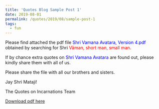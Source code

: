 ```yaml
---
title: 'Quotes Blog Sample Post 1'
date: 2019-08-01
permalink: /quotes/2019/08/sample-post-1
tags:
  - fun
---
```


Please find attached the pdf file <font color="blue">Shri Vamana Avatara, Version 4.pdf</font> obtained by searching for Shri <font color="red">Vāman, short man, small man</font>.   

If by chance extra quotes on <font color="blue">Shri Vamana Avatara</font> are found out, please kindly share them with all of us.  

Please share the file with all our brothers and sisters.  

Jay Shri Mataji!  

The Quotes on Incarnations Team  

[Download pdf here](http://seven-teams.github.io/files/Shri_Vamana_Avatara_Version_4.pdf)